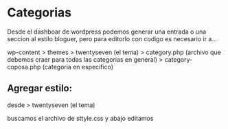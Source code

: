 # Categorias 

Desde el dashboar de wordpress podemos generar una entrada o una seccion al estilo bloguer, pero 
para editorlo con codigo es necesario ir a...

 wp-content
 	> themes
 		> twentyseven (el tema)
 			> category.php (archivo que debemos craer para todas las categorias en general)
 			> category-coposa.php (categoria en especifico)

## Agregar estilo:

desde > twentyseven (el tema) 

buscamos el archivo de sttyle.css y abajo editamos 

